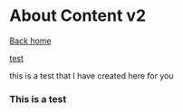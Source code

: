 # About Content v2

[Back home](/)

[test](/test)

this is a test that I have created here for you

### This is a test
